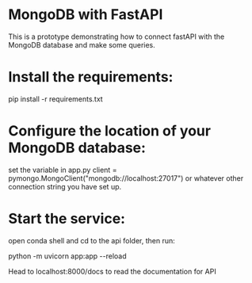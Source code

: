 # MongoDB with FastAPI

This is a prototype demonstrating how to connect fastAPI with the MongoDB database and make some queries.


# Install the requirements:
pip install -r requirements.txt

# Configure the location of your MongoDB database:
set the variable in app.py client = pymongo.MongoClient("mongodb://localhost:27017") or whatever other connection string you have set up.

# Start the service:

open conda shell and cd to the api folder, then run:

python -m uvicorn app:app --reload

Head to localhost:8000/docs to read the documentation for API 

